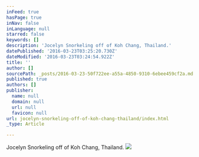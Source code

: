 ```yaml
---
inFeed: true
hasPage: true
inNav: false
inLanguage: null
starred: false
keywords: []
description: 'Jocelyn Snorkeling off of Koh Chang, Thailand.'
datePublished: '2016-03-23T03:25:20.730Z'
dateModified: '2016-03-23T03:24:54.922Z'
title: ''
author: []
sourcePath: _posts/2016-03-23-50f722ee-a55a-4850-9310-6ebee459cf2a.md
published: true
authors: []
publisher:
  name: null
  domain: null
  url: null
  favicon: null
url: jocelyn-snorkeling-off-of-koh-chang-thailand/index.html
_type: Article

---
```

Jocelyn Snorkeling off of Koh Chang, Thailand.
![](https://the-grid-user-content.s3-us-west-2.amazonaws.com/5f70ac81-77ab-494a-bf5e-aa73fb58499c.jpg)